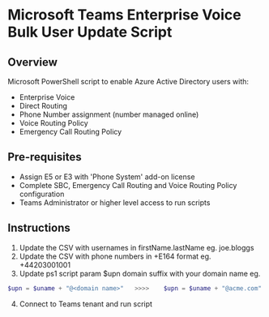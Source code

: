 # Microsoft Teams Enterprise Voice Bulk User Update Script

## Overview

Microsoft PowerShell script to enable Azure Active Directory users with:

- Enterprise Voice
- Direct Routing
- Phone Number assignment (number managed online)
- Voice Routing Policy 
- Emergency Call Routing Policy

## Pre-requisites

- Assign E5 or E3 with 'Phone System' add-on license
- Complete SBC, Emergency Call Routing and Voice Routing Policy configuration
- Teams Administrator or higher level access to run scripts

## Instructions

1. Update the CSV with usernames in firstName.lastName eg. joe.bloggs
2. Update the CSV with phone numbers in +E164 format eg. +44203001001
3. Update ps1 script param $upn domain suffix with your domain name eg. 

```powershell
$upn = $uname + "@<domain name>"   >>>>    $upn = $uname + "@acme.com"
```
4. Connect to Teams tenant and run script